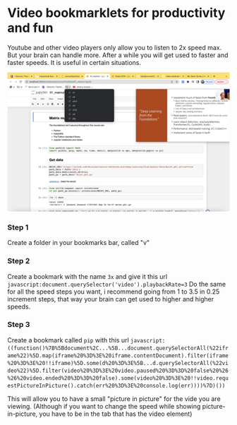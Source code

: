 # Video bookmarklets for productivity and fun

Youtube and other video players only allow you to listen to 2x speed max. But your brain can handle more. After a while you will get used to faster and faster speeds. It is useful in certain situations.

![Screenshot](screenshot.png)

### Step 1
Create a folder in your bookmarks bar, called "v"

### Step 2
Create a bookmark with the name `3x` and give it this url `javascript:document.querySelector('video').playbackRate=3`
Do the same for all the speed steps you want, i recommend going from 1 to 3.5 in 0.25 increment steps, that way your brain can get used to higher and higher speeds.

### Step 3
Create a bookmark called `pip` with this url `javascript:((function()%7B%5Bdocument%2C...%5B...document.querySelectorAll(%22iframe%22)%5D.map(iframe%20%3D%3E%20iframe.contentDocument).filter(iframe%20%3D%3E%20!!iframe)%5D.some(d%20%3D%3E%5B...d.querySelectorAll(%22video%22)%5D.filter(video%20%3D%3E%20video.paused%20%3D%3D%20false%20%26%26%20video.ended%20%3D%3D%20false).some(video%20%3D%3E%20!!video.requestPictureInPicture().catch(err%20%3D%3E%20console.log(err))))%7D)())`

This will allow you to have a small "picture in picture" for the vide you are viewing.
(Although if you want to change the speed while showing picture-in-picture, you have to be in the tab that has the video element)
